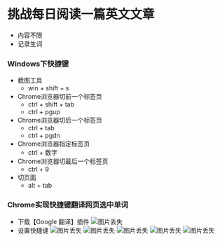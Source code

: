 # 挑战每日阅读一篇英文文章
* 内容不限
* 记录生词

### Windows下快捷键
* 截图工具 
  * win + shift + s
* Chrome浏览器切前一个标签页
  * ctrl + shift + tab
  * ctrl + pgup
* Chrome浏览器切后一个标签页
  * ctrl + tab
  * ctrl + pgdn
* Chrome浏览器指定标签页
  * ctrl + 数字
* Chrome浏览器切最后一个标签页
  * ctrl + 9
* 切页面
  * alt + tab

### Chrome实现快捷键翻译网页选中单词
* 下载【Google 翻译】插件
![图片丢失]()
* 设置快捷键
![图片丢失]()
![图片丢失]()
![图片丢失]()
![图片丢失]()
![图片丢失]()